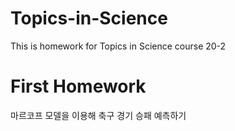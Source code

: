 # Topics-in-Science
This is homework for Topics in Science course 20-2


# First Homework

마르코프 모델을 이용해 축구 경기 승패 예측하기 
